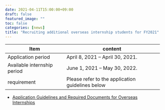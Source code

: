 ```yaml
---
date: 2021-04-11T15:00:00+09:00
draft: false
featured_image: ""
toc: false
categories: [news]
title: "Recruiting additional overseas internship students for FY2021"
---
```


<!--more-->

| Item                        | content                         |
| --------------------------- | ------------------------------- |
| Application period          | April 8, 2021 – April 30, 2021. |
| Available internship period | June 1, 2021 – May 30, 2022.    |
| requirement                 | Please refer to the application guidelines below |

- [Application Guidelines and Required Documents for Overseas Internships](../required-docs.md)
